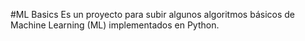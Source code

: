 #ML Basics
Es un proyecto para subir algunos algoritmos básicos de Machine Learning (ML) implementados en Python.